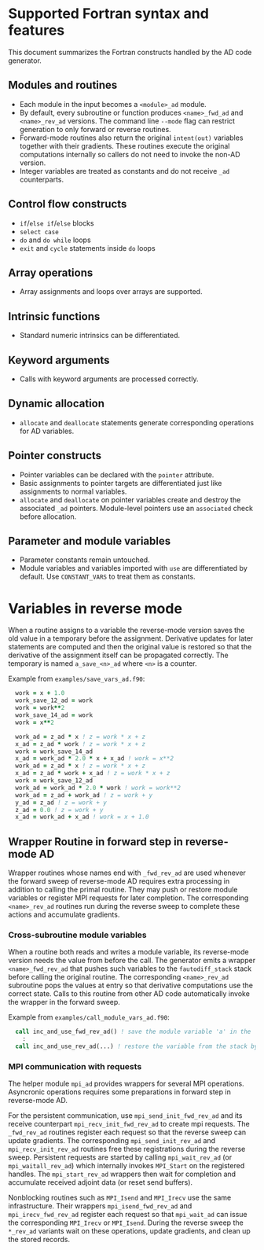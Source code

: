 # Supported Fortran syntax and features

This document summarizes the Fortran constructs handled by the AD code generator.

## Modules and routines
- Each module in the input becomes a `<module>_ad` module.
- By default, every subroutine or function produces `<name>_fwd_ad` and `<name>_rev_ad` versions. The command line `--mode` flag can restrict generation to only forward or reverse routines.
- Forward-mode routines also return the original `intent(out)` variables together with their gradients. These routines execute the original computations internally so callers do not need to invoke the non-AD version.
- Integer variables are treated as constants and do not receive `_ad` counterparts.

## Control flow constructs
- `if`/`else if`/`else` blocks
- `select case`
- `do` and `do while` loops
- `exit` and `cycle` statements inside `do` loops

## Array operations
- Array assignments and loops over arrays are supported.

## Intrinsic functions
- Standard numeric intrinsics can be differentiated.

## Keyword arguments
- Calls with keyword arguments are processed correctly.

## Dynamic allocation
- `allocate` and `deallocate` statements generate corresponding operations for AD variables.

## Pointer constructs
- Pointer variables can be declared with the `pointer` attribute.
- Basic assignments to pointer targets are differentiated just like assignments to normal variables.
- `allocate` and `deallocate` on pointer variables create and destroy the associated `_ad` pointers. Module-level pointers use an `associated` check before allocation.

## Parameter and module variables
- Parameter constants remain untouched.
- Module variables and variables imported with `use` are differentiated by default. Use `CONSTANT_VARS` to treat them as constants.


# Variables in reverse mode

When a routine assigns to a variable the reverse-mode version saves the old value in a temporary before the assignment.
Derivative updates for later statements are computed and then the original value is restored so that the derivative of the assignment itself can be propagated correctly.
The temporary is named `a_save_<n>_ad` where `<n>` is a counter.

Example from `examples/save_vars_ad.f90`:

```fortran
  work = x + 1.0
  work_save_12_ad = work
  work = work**2
  work_save_14_ad = work
  work = x**2

  work_ad = z_ad * x ! z = work * x + z
  x_ad = z_ad * work ! z = work * x + z
  work = work_save_14_ad
  x_ad = work_ad * 2.0 * x + x_ad ! work = x**2
  work_ad = z_ad * x ! z = work * x + z
  x_ad = z_ad * work + x_ad ! z = work * x + z
  work = work_save_12_ad
  work_ad = work_ad * 2.0 * work ! work = work**2
  work_ad = z_ad + work_ad ! z = work + y
  y_ad = z_ad ! z = work + y
  z_ad = 0.0 ! z = work + y
  x_ad = work_ad + x_ad ! work = x + 1.0
```

## Wrapper Routine in forward step in reverse-mode AD

Wrapper routines whose names end with `_fwd_rev_ad` are used whenever the forward sweep of reverse-mode AD requires extra processing in addition to
calling the primal routine.
They may push or restore module variables or register MPI requests for later completion.
The corresponding `<name>_rev_ad` routines run during the reverse sweep to complete these actions and accumulate gradients.

### Cross-subroutine module variables

When a routine both reads and writes a module variable, its reverse-mode version needs the value from before the call.
The generator emits a wrapper `<name>_fwd_rev_ad` that pushes such variables to the `fautodiff_stack` stack before calling the original routine.
The corresponding `<name>_rev_ad` subroutine pops the values at entry so that derivative computations use the correct state.
Calls to this routine from other AD code automatically invoke the wrapper in the forward sweep.

Example from `examples/call_module_vars_ad.f90`:

```fortran
  call inc_and_use_fwd_rev_ad() ! save the module variable 'a' in the 'module_vars' module to the stack by calling fautodiff_stack_r4%push(a)
    :
  call inc_and_use_rev_ad(...) ! restore the variable from the stack by calling fautodiff_stack_r4%pop(a)
```

### MPI communication with requests

The helper module `mpi_ad` provides wrappers for several MPI operations.
Asyncronic operations requires some preparations in forward step in reverse-mode AD.

For the persistent communication, use `mpi_send_init_fwd_rev_ad` and its receive counterpart `mpi_recv_init_fwd_rev_ad` to create mpi requests.
The `_fwd_rev_ad` routines register each request so that the reverse sweep can update gradients.
The corresponding `mpi_send_init_rev_ad` and `mpi_recv_init_rev_ad` routines free these registrations during the reverse sweep.
Persistent requests are started by calling `mpi_wait_rev_ad` (or `mpi_waitall_rev_ad`) which internally invokes `MPI_Start` on the registered handles.
The `mpi_start_rev_ad` wrappers then wait for completion and accumulate received adjoint data (or reset send buffers).

Nonblocking routines such as `MPI_Isend` and `MPI_Irecv` use the same infrastructure.
Their wrappers `mpi_isend_fwd_rev_ad` and `mpi_irecv_fwd_rev_ad` register each request so that `mpi_wait_ad` can issue the corresponding `MPI_Irecv` or `MPI_Isend`.
During the reverse sweep the `*_rev_ad` variants wait on these operations, update gradients, and clean up the stored records.